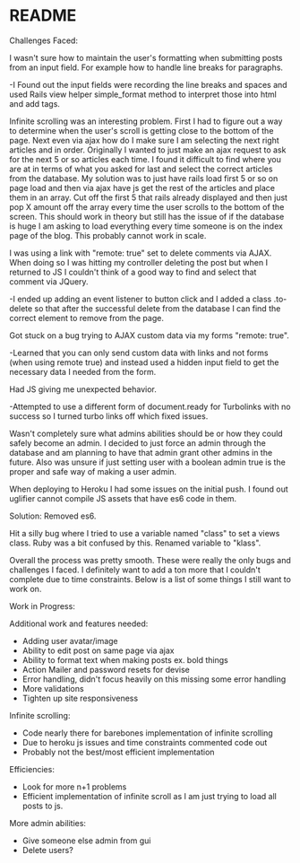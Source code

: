 # README

Challenges Faced:

I wasn't sure how to maintain the user's formatting when submitting posts from an input field.  For example how to handle line breaks for paragraphs.

-I Found out the input fields were recording the line breaks and spaces and used Rails view helper simple_format method to interpret those into html and add tags.


Infinite scrolling was an interesting problem.  First I had to figure out a way to determine when the user's scroll is getting close to the bottom of the page.  Next even via ajax how do I make sure I am selecting the next right articles and in order.  Originally I wanted to just make an ajax request to ask for the next 5 or so articles each time.  I found it difficult to find where you are at in terms of what you asked for last and select the correct articles from the database.  My solution was to just have rails load first 5 or so on page load and then via ajax have js get the rest of the articles and place them in an array.  Cut off the first 5 that rails already displayed and then just pop X amount off the array every time the user scrolls to the bottom of the screen.  This should work in theory but still has the issue of if the database is huge I am asking to load everything every time someone is on the index page of the blog.  This probably cannot work in scale.


I was using a link with "remote: true" set to delete comments via
AJAX.  When doing so I was hitting my controller deleting the post but when I returned to JS I couldn't think of a good way to find and select that comment via JQuery.  

-I ended up adding an event listener to button click and I added a class .to-delete so that after the successful delete from the database I can find the correct element to remove from the page.


Got stuck on a bug trying to AJAX custom data via my forms "remote: true".

-Learned that you can only send custom data with links and not forms (when using remote true) and instead used a hidden input field to get the necessary data I needed from the form.


Had JS giving me unexpected behavior.

-Attempted to use a different form of document.ready for Turbolinks with no success so I turned turbo links off which fixed issues.


Wasn't completely sure what admins abilities should be or how they could safely become an admin.  I decided to just force an admin through the database and am planning to have that admin grant other admins in the future.  Also was unsure if just setting user with a boolean admin true is the proper and safe way of making a user admin.


When deploying to Heroku I had some issues on the initial push.  I found out uglifier cannot compile JS assets that have es6 code in them.

Solution: Removed es6.


Hit a silly bug where I tried to use a variable named "class" to set a views class.  Ruby was a bit confused by this. Renamed variable to "klass".

Overall the process was pretty smooth. These were really the only bugs and challenges I faced.  I definitely want to add a ton more that I couldn't complete due to time constraints.  Below is a list of some things I still want to work on.


Work in Progress:

Additional work and features needed:
* Adding user avatar/image
* Ability to edit post on same page via ajax
* Ability to format text when making posts ex. bold things
* Action Mailer and password resets for devise
* Error handling, didn't focus heavily on this missing some error handling
* More validations
* Tighten up site responsiveness

Infinite scrolling:
* Code nearly there for barebones implementation of infinite scrolling
* Due to heroku js issues and time constraints commented code out
* Probably not the best/most efficient implementation

Efficiencies:
* Look for more n+1 problems
* Efficient implementation of infinite scroll as I am just trying to load all posts to js.

More admin abilities:
* Give someone else admin from gui
* Delete users?
